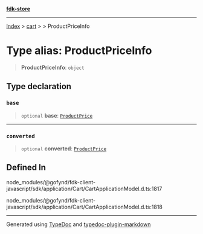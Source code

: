 [**fdk-store**](../../../README.md)
***

[Index](../../../API.md) > [cart](../../README.md) > [<internal>](../README.md) > ProductPriceInfo

# Type alias: ProductPriceInfo

> **ProductPriceInfo**: `object`

## Type declaration

### `base`

> `optional` **base**: [`ProductPrice`](type-alias.ProductPrice.md)

***

### `converted`

> `optional` **converted**: [`ProductPrice`](type-alias.ProductPrice.md)

## Defined In

node\_modules/@gofynd/fdk-client-javascript/sdk/application/Cart/CartApplicationModel.d.ts:1817

node\_modules/@gofynd/fdk-client-javascript/sdk/application/Cart/CartApplicationModel.d.ts:1818

***
Generated using [TypeDoc](https://typedoc.org/) and [typedoc-plugin-markdown](https://www.npmjs.com/package/typedoc-plugin-markdown)
